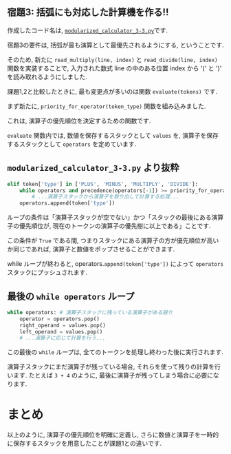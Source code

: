 ## 宿題3: 括弧にも対応した計算機を作る!!

作成したコード名は, [`modularized_calculator_3-3.py`](modularized_calculator_3-3.py)です.

宿題3の要件は, 括弧が最も演算として最優先されるようにする, ということです.

そのため, 新たに `read_multiply(line, index)` と `read_divide(line, index)` 関数を実装することで,
入力された数式 line の中のある位置 index から '(' と ')'　を読み取れるようにしました.

課題1,2と比較したときに, 最も変更点が多いのは関数 `evaluate(tokens)` です.

まず新たに, `priority_for_operator(token_type)` 関数を組み込みました.

これは, 演算子の優先順位を決定するための関数です.

`evaluate` 関数内では, 数値を保存するスタックとして `values` を, 演算子を保存するスタックとして `operators` を定めています.

## `modularized_calculator_3-3.py` より抜粋

```python
elif token['type'] in ['PLUS', 'MINUS', 'MULTIPLY', 'DIVIDE']:
    while operators and precedence(operators[-1]) >= priority_for_operator(token['type']):
        # ...演算子スタックから演算子を取り出して計算する処理...
    operators.append(token['type'])
```

ループの条件は「演算子スタックが空でない」かつ「スタックの最後にある演算子の優先順位が, 現在のトークンの演算子の優先樹に以上である」ことです.

この条件が `True` である間, つまりスタックにある演算子の方が優先順位が高いか同じであれば, 演算子と数値をポップさせることができます.

while ループが終わると, operators.`append(token['type'])` によって `operators` スタックにプッシュされます.

## 最後の `while operators` ループ
```python
while operators: # 演算子スタックに残っている演算子がある限り
    operator = operators.pop()
    right_operand = values.pop()
    left_operand = values.pop()
    # ...演算子に応じて計算を行う...
```

この最後の `while` ループは, 全てのトークンを処理し終わった後に実行されます.

演算子スタックにまだ演算子が残っている場合, それらを使って残りの計算を行います. たとえば `3 + 4` のように, 最後に演算子が残ってしまう場合に必要になります.

# まとめ

以上のように, 演算子の優先順位を明確に定義し, さらに数値と演算子を一時的に保存するスタックを用意したことが課題1との違いです.

